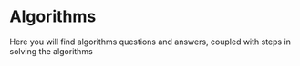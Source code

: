 # Algorithms
Here you will find algorithms questions and answers, coupled with steps in solving the algorithms
